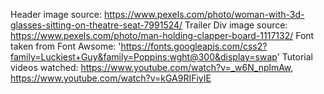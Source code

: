 Header image source: https://www.pexels.com/photo/woman-with-3d-glasses-sitting-on-theatre-seat-7991524/
Trailer Div image source: https://www.pexels.com/photo/man-holding-clapper-board-1117132/
Font taken from Font Awsome: 'https://fonts.googleapis.com/css2?family=Luckiest+Guy&family=Poppins:wght@300&display=swap'
Tutorial videos watched: https://www.youtube.com/watch?v=_w6N_nplmAw, https://www.youtube.com/watch?v=kGA9RIFiyIE


